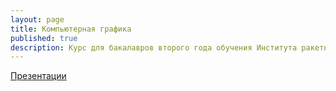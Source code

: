 ```yaml
---
layout: page
title: Компьютерная графика
published: true
description: Курс для бакалавров второго года обучения Института ракетно-космической техники Самарского университета.
---
```


[Презентации](presentations.md)
